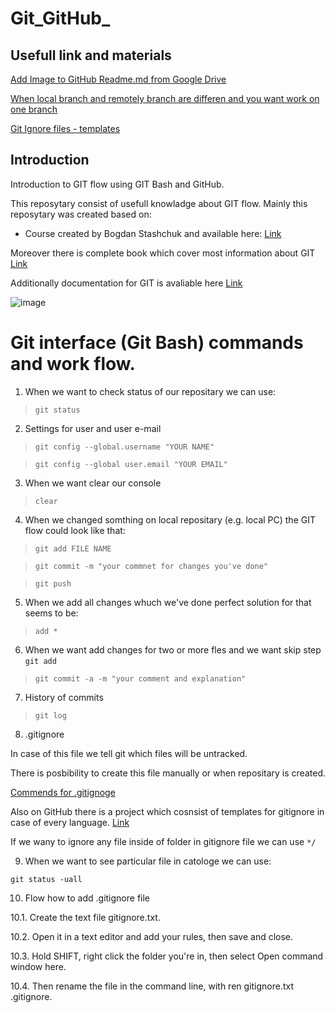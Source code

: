 


# Git_GitHub_

## Usefull link and materials

[Add Image to GitHub Readme.md from Google Drive](https://stackoverflow.com/questions/52063556/add-image-to-github-readme-md-from-google-drive/70200170#70200170)

[When local branch and remotely branch are differen and you want work on one branch](https://stackoverflow.com/questions/69863948/git-creates-a-new-branch-despite-commit-how-to-fix-this)

[Git Ignore files - templates](https://github.com/github/gitignore)

## Introduction

Introduction to GIT flow using GIT Bash and GitHub. 

This reposytary consist of usefull knowladge about GIT flow. Mainly this reposytary was created based on:

* Course created by Bogdan Stashchuk and available here: [Link](https://subscription.packtpub.com/video/web_development/9781800209855/p1/video1_1/introduction)

Moreover there is complete book which cover most information about GIT [Link](https://git-scm.com/book/en/v2)

Additionally documentation for GIT is avaliable here [Link](https://docs.github.com/en/get-started)

![image](https://drive.google.com/uc?export=view&id=15RSv1aY_71BH8cekrD8fihYPDXeS0OFT)


# Git interface (Git Bash) commands and work flow.

1. When we want to check status of our repositary we can use:

> ```git status```


2. Settings for user and user e-mail

>```git config --global.username "YOUR NAME"```

>```git config --global user.email "YOUR EMAIL"```

3. When we want clear our console

>```clear```

4. When we changed somthing on local repositary (e.g. local PC) the GIT flow could look like that:

>```git add FILE NAME```

>```git commit -m "your commnet for changes you've done"```

>```git push```

5. When we add all changes whuch we've done perfect solution for that seems to be:

> ```add *```

6. When we want add changes for two or more fles and we want skip step ```git add```

>```git commit -a -m "your comment and explanation"```

7. History of commits

>```git log```

8. .gitignore

In case of this file we tell git which files will be untracked.

There is posbibility to create this file manually or when repositary is created.

[Commends for .gitignoge](https://www.atlassian.com/git/tutorials/saving-changes/gitignore)

Also on GitHub there is a project which cosnsist of templates for gitignore in case of every language. [Link](https://github.com/github/gitignore)

If we wany to ignore any file inside of folder in gitignore file we can use ```*/```

9. When we want to see particular file in catologe we can use:

```git status -uall```


10. Flow how to add .gitignore file

10.1. Create the text file gitignore.txt.

10.2. Open it in a text editor and add your rules, then save and close.

10.3. Hold SHIFT, right click the folder you're in, then select Open command window here.

10.4. Then rename the file in the command line, with ren gitignore.txt .gitignore.




